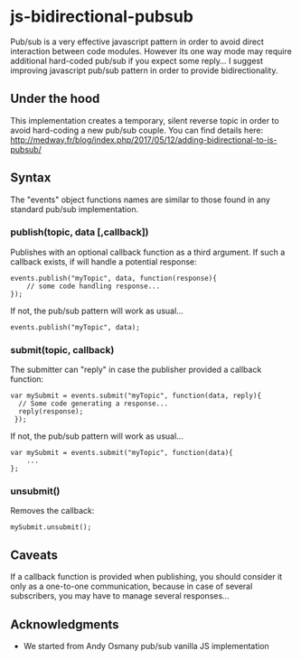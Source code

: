 <!--
  Title: Javascript bidirectional pub/sub pattern
  Description: Pub/sub is a very effective javascript pattern which can be improved adding bidirectionality.
  Author: Frédéric Rufin
  -->
# js-bidirectional-pubsub

Pub/sub is a very effective javascript pattern in order to avoid direct interaction between code modules. However its one way mode may require additional hard-coded pub/sub if you expect some reply…
I suggest improving javascript pub/sub pattern in order to provide bidirectionality.

## Under the hood

This implementation creates a temporary, silent reverse topic in order to avoid hard-coding a new pub/sub couple.
You can find details here:
http://medway.fr/blog/index.php/2017/05/12/adding-bidirectional-to-js-pubsub/

## Syntax

The "events" object functions names are similar to those found in any standard pub/sub implementation.

### publish(topic, data [,callback])

Publishes with an optional callback function as a third argument.
If such a callback exists, if will handle a potential response:
```
events.publish("myTopic", data, function(response){
	// some code handling response...
});
```
If not, the pub/sub pattern will work as usual...
```
events.publish("myTopic", data);
```

### submit(topic, callback)

The submitter can "reply" in case the publisher provided a callback function:

```
var mySubmit = events.submit("myTopic", function(data, reply){
  // Some code generating a response...
  reply(response);
 });
```
If not, the pub/sub pattern will work as usual...
```
var mySubmit = events.submit("myTopic", function(data){
    ...
};
```
### unsubmit()

Removes the callback:

```
mySubmit.unsubmit();

```
## Caveats

If a callback function is provided when publishing, you should consider it only as a one-to-one communication,
because in case of several subscribers, you may have to manage several responses...



## Acknowledgments

* We started from Andy Osmany pub/sub vanilla JS implementation

